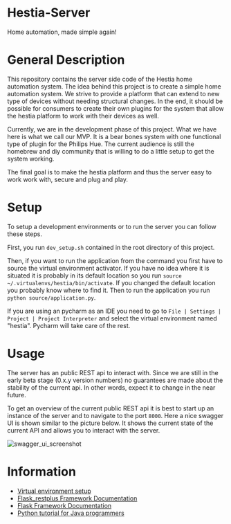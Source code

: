 # Hestia-Server
Home automation, made simple again!

# General Description
This repository contains the server side code of the Hestia home automation
system.
The idea behind this project is to create a simple home automation system.
We strive to provide a platform that can extend to new type of devices without
needing structural changes.
In the end, it should be possible for consumers to create their own plugins for
the system that allow the hestia platform to work with their devices as well.

Currently, we are in the development phase of this project.
What we have here is what we call our MVP.
It is a bear bones system with one functional type of plugin for the Philips Hue.
The current audience is still the homebrew and diy community that is willing to
do a little setup to get the system working.

The final goal is to make the hestia platform and thus the server easy to work
work with, secure and plug and play.

# Setup
To setup a development environments or to run the server you can follow these
steps.

First, you run `dev_setup.sh` contained in the root directory of this project.

Then, if you want to run the application from the command you first have to 
source the virtual environment activator.
If you have no idea where it is situated it is probably in its default location
so you run `source ~/.virtualenvs/hestia/bin/activate`.
If you changed the default location you probably know where to find it.
Then to run the application you run `python source/application.py`.

If you are using an pycharm as an IDE you need to go to `File | Settings | Project | Project Interpreter`
and select the virtual environment named "hestia".
Pycharm will take care of the rest.

# Usage
The server has an public REST api to interact with. 
Since we are still in the early beta stage (0.x.y version numbers) no guarantees
are made about the stability of the current api.
In other words, expect it to change in the near future.

To get an overview of the current public REST api it is best to start up an
instance of the server and to navigate to the port `8000`.
Here a nice swagger UI is shown similar to the picture below.
It shows the current state of the current API and allows you to interact with
the server.

![swagger_ui_screenshot](https://cloud.githubusercontent.com/assets/6391025/24971097/076699de-1fb7-11e7-8eed-a1ceccefe38f.png)


# Information
- [Virtual environment setup](https://virtualenvwrapper.readthedocs.io/en/latest/install.html)
- [Flask_restplus Framework Documentation](https://flask-restplus.readthedocs.io/en/stable/)
- [Flask Framework Documentation](http://flask.pocoo.org/)
- [Python tutorial for Java programmers](http://www.cse.wustl.edu/~ckelleher/cse450/pythonQuickStart.pdf)
